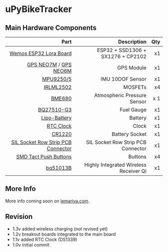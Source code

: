 # uPyBikeTracker

## Main Hardware Components
| Part  | Description |  Qty |
|-:|-:|-:|
| [Wemos ESP32 Lora Board](https://www.banggood.com/2Pcs-Wemos-TTGO-LORA32-868915Mhz-ESP32-LoRa-OLED-0_96-Inch-Blue-Display-p-1239769.html?p=QW0903761303201409LG) | ESP32 + SSD1306 + SX1276 + CP2102| x1 |
| [GPS NEO7M](https://www.banggood.com/Ublox-NEO-7M-Flight-Controller-GPS-Module-Built-in-Data-Memory-p-973621.html?p=QW0903761303201409LG) / [GPS NEO6M](https://www.banggood.com/GY-NEO6MV2-New-NEO-6M-GPS-Module-NEO6MV2-with-Flight-Control-EEPROM-MWC-APM2_5-Large-Antenna-p-1348935.html?p=QW0903761303201409LG) | GPS Module| x1|
|[MPU9250/5](https://www.banggood.com/MPU-9250-GY-9250-9-Axis-Sensor-Module-I2C-SPI-Communication-Board-For-Arduino-p-1227241.html?p=QW0903761303201409LG)| IMU 10DOF Sensor| x1 |
|[IRLML2502](https://www.ebay.de/itm/20PCS-IRLML2502-ORIGINAL-MOSFET-N-CH-20V-4-2A-SOT-23-/162711066575) | MOSFETs | x4 | 
|[BME680](https://www.banggood.com/CJMCU-680-BME680-BOSCH-Temperature-And-Humidity-Pressure-Sensor-p-1268323.html?p=QW0903761303201409LG)| Atmospheric Pressure Sensor| x 1|
|[BQ27510-G3](http://www.ti.com/product/bq27510-g3/description) | Fuel Gauge |x1|
|[Lipo-Battery](https://www.banggood.com/ZOP-Power-3_7V-850mAh-1S-25C-Lipo-Battery-p-1013586.html?p=QW0903761303201409LG)| Battery| x1|
|[RTC Clock](https://www.conrad.de/de/ds1339u-33-tr-rtc-clockcalendar-i2c-interface-msop8-800202661.html)| Clock| x1 |
|[CR1220](https://www.conrad.de/de/knopfzellenhalter-1-cr-1216-cr-1220-horizontal-oberflaechenmontage-smd-l-x-b-x-h-1892-x-1207-x-318-mm-keystone-300-651317.html)| Battery Socket| x1 |
|[SIL Socket Row Strip PCB Connector](https://www.banggood.com/5-Pair-40-Pin-2_54mm-Male-Female-SIL-Socket-Row-Strip-PCB-Connector-p-953486.html?p=QW0903761303201409LG)| SIL Socket Row Strip PCB Connector | x1|
|[SMD Tact Push Buttons](https://www.banggood.com/100pcs-3-x-6-x-2_5mm-DC-12V-0_5A-SMD-Tact-Push-Button-Switch-p-1202259.html?p=QW0903761303201409LG)| Buttons| x4|
|[bq51013B](http://www.ti.com/product/BQ51013B/technicaldocuments)|  Highly Integrated Wireless Receiver Qi| x1|

## More Info
More info coming soon on [lemariva.com](https://lemariva.com).

## Revision
* 1.3v added wireless charging (not revised yet)
* 1.2v breakout boards integrated to the main board
* 1.1v added RTC Clock (DS1339)
* 1.0v initial commit

